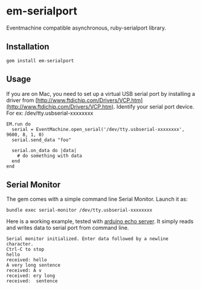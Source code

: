 # em-serialport

Eventmachine compatible asynchronous, ruby-serialport library.

## Installation

    gem install em-serialport

## Usage

If you are on Mac, you need to set up a virtual USB serial port by installing a driver from [http://www.ftdichip.com/Drivers/VCP.htm](http://www.ftdichip.com/Drivers/VCP.htm). Identify your serial port device. For ex: /dev/tty.usbserial-xxxxxxxx

    EM.run do
      serial = EventMachine.open_serial('/dev/tty.usbserial-xxxxxxxx', 9600, 8, 1, 0)
      serial.send_data "foo"

      serial.on_data do |data|
        # do something with data
      end
    end

## Serial Monitor

The gem comes with a simple command line Serial Monitor. Launch it as:

    bundle exec serial-monitor /dev/tty.usbserial-xxxxxxxx

Here is a working example, tested with [arduino echo server](https://github.com/railsbob/arduino-examples/tree/master/echo_server). It simply reads and writes data to serial port from command line.

    Serial monitor initialized. Enter data followed by a newline character.
    Ctrl-C to stop
    hello
    received: hello
    A very long sentence
    received: A v
    received: ery long
    received:  sentence

    
